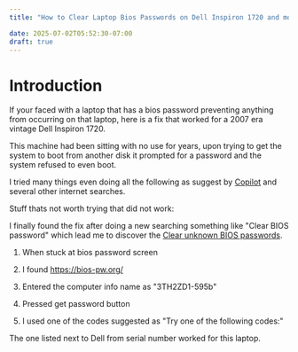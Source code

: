 ```yaml
---
title: "How to Clear Laptop Bios Passwords on Dell Inspiron 1720 and more..."

date: 2025-07-02T05:52:30-07:00
draft: true
---
```


# Introduction

If your faced with a laptop that has a bios password preventing anything from occurring on that laptop, here is a fix that worked for a 2007 era vintage Dell Inspiron 1720.

This machine had been sitting with no use for years, upon trying to get the system to boot from another disk it prompted for a password and the system refused to even boot.

I tried many things even doing all the following as suggest by [Copilot](https://copilot.microsoft.com/shares/dTYp5doDRkxF9YaLVmhSi) and several other internet searches. 

Stuff thats not worth trying that did not work:

I finally found the fix  after doing a new searching something like "Clear BIOS password" which lead me to discover the [Clear unknown BIOS passwords](https://bios-pw.org/). 




1. When stuck at bios password screen

2. I found https://bios-pw.org/

3. Entered the computer info name as "3TH2ZD1-595b"

4. Pressed get password button

5. I used one of the codes suggested as "Try one of the following codes:"

The one listed next to Dell from serial number worked for this laptop.